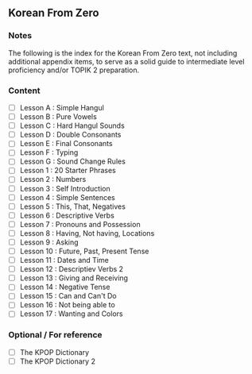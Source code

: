 ## Korean From Zero

### Notes
The following is the index for the Korean From Zero text, not including additional appendix items, to serve as a solid 
guide to intermediate level proficiency and/or TOPIK 2 preparation.

### Content
- [ ] Lesson A : Simple Hangul
- [ ] Lesson B : Pure Vowels
- [ ] Lesson C : Hard Hangul Sounds
- [ ] Lesson D : Double Consonants
- [ ] Lesson E : Final Consonants
- [ ] Lesson F : Typing
- [ ] Lesson G : Sound Change Rules
- [ ] Lesson 1 : 20 Starter Phrases
- [ ] Lesson 2 : Numbers
- [ ] Lesson 3 : Self Introduction
- [ ] Lesson 4 : Simple Sentences
- [ ] Lesson 5 : This, That, Negatives
- [ ] Lesson 6 : Descriptive Verbs
- [ ] Lesson 7 : Pronouns and Possession
- [ ] Lesson 8 : Having, Not having, Locations
- [ ] Lesson 9 : Asking
- [ ] Lesson 10 : Future, Past, Present Tense
- [ ] Lesson 11 : Dates and Time
- [ ] Lesson 12 : Descriptiev Verbs 2
- [ ] Lesson 13 : Giving and Receiving
- [ ] Lesson 14 : Negative Tense
- [ ] Lesson 15 : Can and Can't Do
- [ ] Lesson 16 : Not being able to
- [ ] Lesson 17 : Wanting and Colors

### Optional / For reference
- [ ] The KPOP Dictionary
- [ ] The KPOP Dictionary 2
